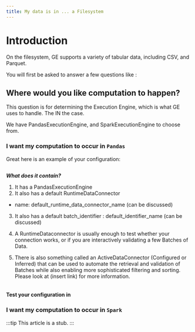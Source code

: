 ```yaml
---
title: My data is in ... a Filesystem
---
```


# Introduction

On the filesystem, GE supports a variety of tabular data, including CSV, and Parquet.

You will first be asked to answer a few questions like :

## Where would you like computation to happen?

This question is for determining the Execution Engine, which is what GE uses to handle. The IN the case.

We have PandasExecutionEngine, and SparkExecutionEngine to choose from.


### I want my computation to occur in `Pandas`

Great here is an example of your configuration:

```python file=../../../../integration/code/path_filesystem_runtime_data_connector.py#L5-L17
```
***What does it contain?***
1. It has a PandasExecutionEngine
2. It also has a default RuntimeDataConnector
  - name: default_runtime_data_connector_name (can be discussed)

3. It also has a default batch_identifier : default_identifier_name (can be discussed)

4. A RuntimeDataconnector is usually enough to test whether your connection works, or if you are interactively validating a few Batches of Data.

5. There is also something called an ActiveDataConnector (Configured or Inferred) that can be used to automate the retrieval and validation of Batches while also enabling more sophisticated filtering and sorting. Please look at (insert link) for more information.


```python file=../../../../integration/code/path_filesystem_runtime_data_connector.py#L20
```

#### Test your configuration in




### I want my computation to occur in `Spark`

:::tip
This article is a stub.
:::
